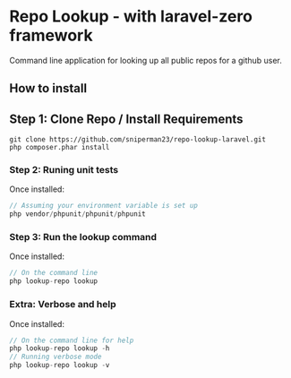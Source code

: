 # Repo Lookup - with laravel-zero framework

Command line application for looking up all public repos for a github user.

## How to install

## Step 1: Clone Repo / Install Requirements

```
git clone https://github.com/sniperman23/repo-lookup-laravel.git
php composer.phar install

```

### Step 2: Runing unit tests
Once installed:
```javascript
// Assuming your environment variable is set up
php vendor/phpunit/phpunit/phpunit

```

### Step 3: Run the lookup command
Once installed:
```javascript
// On the command line
php lookup-repo lookup

```

### Extra: Verbose and help
Once installed:
```javascript
// On the command line for help
php lookup-repo lookup -h
// Running verbose mode
php lookup-repo lookup -v

```






